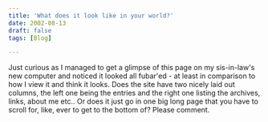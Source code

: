 ```yaml
---
title: 'What does it look like in your world?'
date: 2002-08-13
draft: false
tags: [Blog]

---
```


Just curious as I managed to get a glimpse of this page on my sis-in-law's new computer and noticed it looked all fubar'ed - at least in comparison to how I view it and think it looks. Does the site have two nicely laid out columns, the left one being the entries and the right one listing the archives, links, about me etc.. Or does it just go in one big long page that you have to scroll for, like, ever to get to the bottom of? Please comment.
